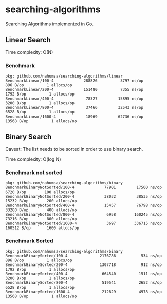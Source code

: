 # searching-algorithms

Searching Algorithms implemented in Go.

## Linear Search

Time complexity: O(N)

### Benchmark

```
pkg: github.com/nahumsa/searching-algorithms/linear
BenchmarkLinear/100-4         	  288826	      3797 ns/op	     896 B/op	       1 allocs/op
BenchmarkLinear/200-4         	  151480	      7355 ns/op	    1792 B/op	       1 allocs/op
BenchmarkLinear/400-4         	   78327	     15895 ns/op	    3200 B/op	       1 allocs/op
BenchmarkLinear/800-4         	   37466	     32543 ns/op	    6528 B/op	       1 allocs/op
BenchmarkLinear/1600-4        	   18969	     62736 ns/op	   13568 B/op	       1 allocs/op
```

## Binary Search

Caveat: The list needs to be sorted in order to use binary search.

Time complexity: O(log N)

### Benchmark not sorted

```
pkg: github.com/nahumsa/searching-algorithms/binary
BenchmarkBinaryNotSorted/100-4         	   77901	     17500 ns/op	    6720 B/op	     100 allocs/op
BenchmarkBinaryNotSorted/200-4         	   38032	     38535 ns/op	   15232 B/op	     200 allocs/op
BenchmarkBinaryNotSorted/400-4         	   15457	     76798 ns/op	   33280 B/op	     400 allocs/op
BenchmarkBinaryNotSorted/800-4         	    6958	    160245 ns/op	   73216 B/op	     800 allocs/op
BenchmarkBinaryNotSorted/1600-4        	    3697	    336715 ns/op	  160512 B/op	    1600 allocs/op
```

### Benchmark Sorted

```
pkg: github.com/nahumsa/searching-algorithms/binary
BenchmarkBinarySorted/100-4         	 2176786	       534 ns/op	     896 B/op	       1 allocs/op
BenchmarkBinarySorted/200-4         	 1307718	       912 ns/op	    1792 B/op	       1 allocs/op
BenchmarkBinarySorted/400-4         	  664540	      1511 ns/op	    3200 B/op	       1 allocs/op
BenchmarkBinarySorted/800-4         	  519541	      2652 ns/op	    6528 B/op	       1 allocs/op
BenchmarkBinarySorted/1600-4        	  212829	      4978 ns/op	   13568 B/op	       1 allocs/op
```
